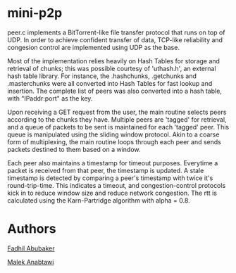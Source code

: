 mini-p2p
========

peer.c implements a BitTorrent-like file transfer protocol that runs on top of
UDP. In order to achieve confident transfer of data, TCP-like reliability and
congesion control are implemented using UDP as the base.

Most of the implementation relies heavily on Hash Tables for storage and
retrieval of chunks; this was possible courtesy of 'uthash.h', an external hash
table library. For instance, the .hashchunks, .getchunks and .masterchunks were
all converted into Hash Tables for fast lookup and insertion. The complete list
of peers was also converted into a hash table, with "IPaddr:port" as the key.

Upon receiving a GET request from the user, the main routine selects peers
according to the chunks they have. Multiple peers are 'tagged' for retrieval,
and a queue of packets to be sent is maintained for each 'tagged' peer. This
queue is manipulated using the sliding window protocol. Akin to a coarse form of
multiplexing, the main routine loops through each peer and sends packets
destined to them based on a window.

Each peer also maintains a timestamp for timeout purposes. Everytime a packet is
received from that peer, the timestamp is updated. A stale timestamp is detected
by comparing a peer's timestamp with twice it's round-trip-time. This indicates
a timeout, and congestion-control protocols kick in to reduce window size and
reduce network congestion. The rtt is calculated using the Karn-Partridge
algorithm with alpha = 0.8.

# Authors
[Fadhil Abubaker](https://github.com/fabubaker)

[Malek Anabtawi](https://github.com/jspro123)
